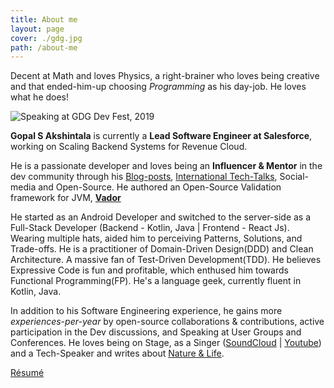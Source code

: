 ```yaml
---
title: About me
layout: page
cover: ./gdg.jpg
path: /about-me
---
```


Decent at Math and loves Physics, a right-brainer who loves being creative and that ended-him-up choosing _Programming_ as his day-job. He loves what he does!

![Speaking at GDG Dev Fest, 2019](gdg.jpg)

**Gopal S Akshintala** is currently a **Lead Software Engineer at Salesforce**, working on Scaling Backend Systems for Revenue Cloud.

He is a passionate developer and loves being an **Influencer & Mentor** in the dev community through his [Blog-posts](/),
[International Tech-Talks](/my-talks), Social-media and Open-Source.
He authored an Open-Source Validation framework for JVM, [**Vador**](https://github.com/salesforce-misc/Vador)

He started as an Android Developer and switched to the server-side as a Full-Stack Developer (Backend - Kotlin, Java | Frontend - React Js). 
Wearing multiple hats, aided him to perceiving Patterns, Solutions, and Trade-offs.
He is a practitioner of Domain-Driven Design(DDD) and Clean Architecture.
A massive fan of Test-Driven Development(TDD).
He believes Expressive Code is fun and profitable, which enthused him towards Functional Programming(FP).
He's a language geek, currently fluent in Kotlin, Java.

In addition to his Software Engineering experience, he gains more _experiences-per-year_ by open-source collaborations & contributions, 
active participation in the Dev discussions, and Speaking at User Groups and Conferences. 
He loves being on Stage, as a Singer ([SoundCloud](http://bit.ly/agssc) | [Youtube](https://youtube.com/playlist?list=PLrJbJ9wDl9EB5lKs1L13pJDOKp9yg0YF9)) 
and a Tech-Speaker and writes about [Nature & Life](https://leafonthewind.ga).

[Résumé](http://bit.ly/ags-my-resume)
